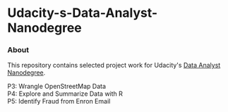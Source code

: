 # Udacity-s-Data-Analyst-Nanodegree


### About
This repository contains selected project work for Udacity's [Data Analyst Nanodegree](https://www.udacity.com/course/nd002).

P3: Wrangle OpenStreetMap Data<br>
P4: Explore and Summarize Data with R<br>
P5: Identify Fraud from Enron Email

